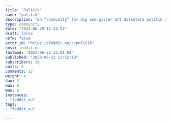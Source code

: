 ```yaml
---
title: "Politik" 
name: "politik"
description: "En ”community” för dig som giller att diskutera politik och samtidigt är god i ton. "
type: community
date: "2023-06-29 12:34:52"
draft: false
nsfw: false
actor_id: "https://feddit.nu/c/politik"
host: feddit.nu
lastmod: "2023-06-22 12:01:02"
published: "2023-06-22 11:52:19"
subscribers: 10
posts: 4
comments: 12
weight: 4
dau: 2
wau: 6
mau: 6
instances:
- "feddit_nu"
tags: 
- "feddit_nu"

---
```

